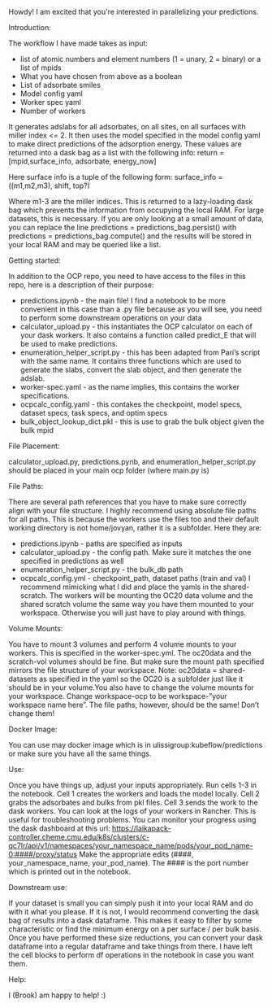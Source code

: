 Howdy! I am excited that you're interested in parallelizing your predictions.


Introduction:

The workflow I have made takes as input:
 - list of atomic numbers and element numbers (1 = unary, 2 = binary) or a list of mpids
 - What you have chosen from above as a boolean
 - List of adsorbate smiles
 - Model config yaml
 - Worker spec yaml
 - Number of workers

It generates adslabs for all adsorbates, on all sites, on all surfaces with miller index <= 2. It then uses the model specified in the model config yaml to make direct predictions of the adsorption energy. These values are returned into a dask bag as a list with the following info:
return = [mpid,surface_info, adsorbate, energy_now]

Here surface info is a tuple of the following form:
surface_info = ((m1,m2,m3), shift, top?)

Where m1-3 are the miller indices. This is returned to a lazy-loading dask bag which prevents the information from occupying the local RAM. For large datasets, this is necessary. If you are only looking at a small amount of data, you can replace the line 
predictions = predictions_bag.persist()
with 
predictions = predictions_bag.compute()
and the results will be stored in your local RAM and may be queried like a list.


Getting started:

In addition to the OCP repo, you need to have access to the files in this repo, here is a description of their purpose:
 - predictions.ipynb - the main file! I find a notebook to be more convenient in this case than a .py file because as you will see, you need to perform some downstream operations on your data
 - calculator_upload.py - this instantiates the OCP calculator on each of your dask workers. It also contains a function called predict_E that will be used to make predictions.
 - enumeration_helper_script.py - this has been adapted from Pari’s script with the same name. It contains three functions which are used to generate the slabs, convert the slab object, and then generate the adslab.
 - worker-spec.yaml - as the name implies, this contains the worker specifications.
 - ocpcalc_config.yaml - this contakes the checkpoint, model specs, dataset specs, task specs, and optim specs
 - bulk_object_lookup_dict.pkl - this is use to grab the bulk object given the bulk mpid


File Placement:

calculator_upload.py, predictions.pynb, and enumeration_helper_script.py should be placed in your main ocp folder (where main.py is)


File Paths:

There are several path references that you have to make sure correctly align with your file structure. I highly recommend using absolute file paths for all paths. This is because the workers use the files too and their default working directory is not home/jovyan, rather it is a subfolder. Here they are:
 - predictions.ipynb - paths are specified as inputs
 - calculator_upload.py - the config path. Make sure it matches the one specified in predictions as well
 - enumeration_helper_script.py - the bulk_db path
 - ocpcalc_config.yml - checkpoint_path, dataset paths (train and val)
I recommend mimicking what I did and place the yamls in the shared-scratch. The workers will be mounting the OC20 data volume and the shared scratch volume the same way you have them mounted to your workspace. Otherwise you will just have to play around with things.


Volume Mounts:

You have to mount 3 volumes and perform 4 volume mounts to your workers. This is specified in the worker-spec.yml. The oc20data and the scratch-vol volumes should be fine. But make sure the mount path specified mirrors the file structure of your workspace.
Note: oc20data = shared-datasets as specified in the yaml so the OC20 is a subfolder just like it should be in your volume.You also have to change the volume mounts for your workspace. Change workspace-ocp to be workspace-”your workspace name here”. The file paths, however, should be the same! Don’t change them!


Docker Image:

You can use may docker image which is in ulissigroup:kubeflow/predictions or make sure you have all the same things. 


Use:

Once you have things up, adjust your inputs appropriately. Run cells 1-3 in the notebook. Cell 1 creates the workers and loads the model locally. Cell 2 grabs the adsorbates and bulks from pkl files. Cell 3 sends the work to the dask workers. You can look at the logs of your workers in Rancher. This is useful for troubleshooting problems. You can monitor your progress using the dask dashboard at this url:
https://laikapack-controller.cheme.cmu.edu/k8s/clusters/c-qc7lr/api/v1/namespaces/your_namespace_name/pods/your_pod_name-0:####/proxy/status
Make the appropriate edits (####, your_namespace_name, your_pod_name). The #### is the port number which is printed out in the notebook.


Downstream use:

If your dataset is small you can simply push it into your local RAM and do with it what you please. If it is not, I would recommend converting the dask bag of results into a dask dataframe. This makes it easy to filter by some characteristic or find the minimum energy on a per surface / per bulk basis. Once you have performed these size reductions, you can convert your dask dataframe into a regular dataframe and take things from there. I have left the cell blocks to perform df operations in the notebook in case you want them.


Help:

I (Brook) am happy to help! :) 

